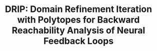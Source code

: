 ---
title: "DRIP: Domain Refinement Iteration with Polytopes for Backward Reachability Analysis of Neural Feedback Loops"
authors: "Michael Everett, Rudy Bunel, Shayegan Omidshafiei"
venue: "IEEE Control Systems Letters (L-CSS)"
year: "2023"
status: "published"
arxiv: "https://arxiv.org/pdf/2212.04646.pdf"
official_link: ""
doi: "10.1109/LCSYS.2023.3260731"
volume: "7"
number: ""
pages: "1622-1627"
publisher: ""
month: "12"
address: ""
type: "journal"
school: ""
awards: ""
notes: ""
include_on_website: true
image: "backward_reachability_google.png"
links_to_code: "https://github.com/mit-acl/nn_robustness_analysis"
links_to_video: ""
collection: publications
permalink: /publication/2023-12-Everett22_LCSS.html
---